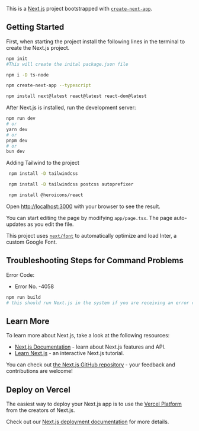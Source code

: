 This is a [Next.js](https://nextjs.org/) project bootstrapped with [`create-next-app`](https://github.com/vercel/next.js/tree/canary/packages/create-next-app).

## Getting Started

First, when starting the project install the following lines in the terminal to create the Next.js project. 

```bash
npm init
#This will create the inital package.json file

npm i -D ts-node

npm create-next-app --typescript

npm install next@latest react@latest react-dom@latest
```


After Next.js is installed, run the development server:

```bash
npm run dev
# or
yarn dev
# or
pnpm dev
# or
bun dev
```

Adding Tailwind to the project

```bash
 npm install -D tailwindcss

 npm install -D tailwindcss postcss autoprefixer

 npm install @heroicons/react
```

Open [http://localhost:3000](http://localhost:3000) with your browser to see the result.

You can start editing the page by modifying `app/page.tsx`. The page auto-updates as you edit the file.

This project uses [`next/font`](https://nextjs.org/docs/basic-features/font-optimization) to automatically optimize and load Inter, a custom Google Font.

## Troubleshooting Steps for Command Problems

Error Code:

- Error No. -4058

```bash
npm run build
# this should run Next.js in the system if you are receiving an error code "errno: -4058, code: 'ENOENT', syscall: 'open', path : 'C:\\User\\USERNAME\\PROJECT LOCATION\\.next\\BUILD_ID"

```




## Learn More

To learn more about Next.js, take a look at the following resources:

- [Next.js Documentation](https://nextjs.org/docs) - learn about Next.js features and API.
- [Learn Next.js](https://nextjs.org/learn) - an interactive Next.js tutorial.

You can check out [the Next.js GitHub repository](https://github.com/vercel/next.js/) - your feedback and contributions are welcome!

## Deploy on Vercel

The easiest way to deploy your Next.js app is to use the [Vercel Platform](https://vercel.com/new?utm_medium=default-template&filter=next.js&utm_source=create-next-app&utm_campaign=create-next-app-readme) from the creators of Next.js.

Check out our [Next.js deployment documentation](https://nextjs.org/docs/deployment) for more details.
